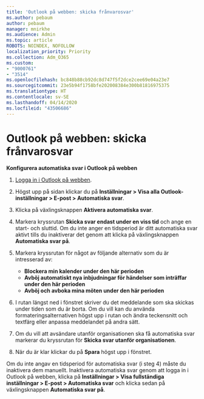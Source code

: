 ```yaml
---
title: 'Outlook på webben: skicka frånvarosvar'
ms.author: pebaum
author: pebaum
manager: mnirkhe
ms.audience: Admin
ms.topic: article
ROBOTS: NOINDEX, NOFOLLOW
localization_priority: Priority
ms.collection: Adm_O365
ms.custom:
- "9000761"
- "3514"
ms.openlocfilehash: bc848b88cb92dc8d747f5f2dce2cee69e04a23e7
ms.sourcegitcommit: 23e5b94f1758bfe202008384e300b81816975375
ms.translationtype: HT
ms.contentlocale: sv-SE
ms.lasthandoff: 04/14/2020
ms.locfileid: "43506686"
---
```

# <a name="outlook-on-the-web-send-out-of-office-replies"></a>Outlook på webben: skicka frånvarosvar

**Konfigurera automatiska svar i Outlook på webben**

1. [Logga in i Outlook på webben](https://support.office.com/sv-SE/article/how-to-sign-in-to-outlook-on-the-web-763fab4d-0138-4814-b450-37fc286bcb79).

2. Högst upp på sidan klickar du på **Inställningar > Visa alla Outlook-inställningar > E-post > Automatiska svar**.

3. Klicka på växlingsknappen **Aktivera automatiska svar**.

4. Markera kryssrutan **Skicka svar endast under en viss tid** och ange en start- och sluttid. Om du inte anger en tidsperiod är ditt automatiska svar aktivt tills du inaktiverar det genom att klicka på växlingsknappen **Automatiska svar på**.

5. Markera kryssrutan för något av följande alternativ som du är intresserad av:
    - **Blockera min kalender under den här perioden**
    - **Avböj automatiskt nya inbjudningar för händelser som inträffar under den här perioden**
    - **Avböj och avboka mina möten under den här perioden**

6. I rutan längst ned i fönstret skriver du det meddelande som ska skickas under tiden som du är borta. Om du vill kan du använda formateringsalternativen högst upp i rutan och ändra teckensnitt och textfärg eller anpassa meddelandet på andra sätt.

7. Om du vill att avsändare utanför organisationen ska få automatiska svar markerar du kryssrutan för **Skicka svar utanför organisationen**.

8. När du är klar klickar du på **Spara** högst upp i fönstret.

Om du inte angav en tidsperiod för automatiska svar (i steg 4) måste du inaktivera dem manuellt. Inaktivera automatiska svar genom att logga in i Outlook på webben, klicka på **Inställningar > Visa fullständiga inställningar > E-post > Automatiska svar** och klicka sedan på växlingsknappen **Automatiska svar på**.
